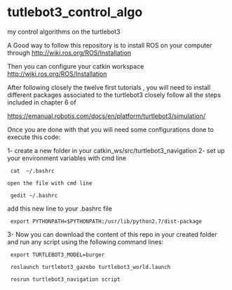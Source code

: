 # tutlebot3_control_algo
my control algorithms on the turtlebot3

A Good way to follow this repository is to install ROS on your computer through
http://wiki.ros.org/ROS/Installation

Then you can configure your catkin workspace 
http://wiki.ros.org/ROS/Installation

After following closely the twelve first tutorials , you will
need to install different packages associated to the turtlebot3
closely follow all the steps included in chapter 6 of 

https://emanual.robotis.com/docs/en/platform/turtlebot3/simulation/

Once you are done with that you will need some configurations done 
to execute this code:


1- create a new folder in your catkin_ws/src/turtlebot3_navigation 
2- set up your environment variables with cmd line 
   
     cat  ~/.bashrc 
    
    open the file with cmd line
   
     gedit ~/.bashrc 
add this new line to your .bashrc file 
     
     export PYTHONPATH=$PYTHONPATH:/usr/lib/python2.7/dist-package
     
 3- Now you can download the content of this repo in your created folder
 and run any script using the following command lines:
 
     export TURTLEBOT3_MODEL=burger

     roslaunch turtlebot3_gazebo turtlebot3_world.launch
 
     rosrun turtlebot3_navigation script
   

